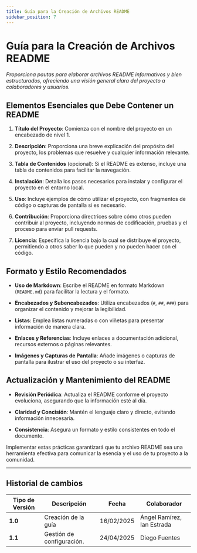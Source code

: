 ```yaml
---
title: Guía para la Creación de Archivos README
sidebar_position: 7
---
```


# Guía para la Creación de Archivos README

_Proporciona pautas para elaborar archivos README informativos y bien estructurados, ofreciendo una visión general clara del proyecto a colaboradores y usuarios._

## Elementos Esenciales que Debe Contener un README

1. **Título del Proyecto**: Comienza con el nombre del proyecto en un encabezado de nivel 1.

2. **Descripción**: Proporciona una breve explicación del propósito del proyecto, los problemas que resuelve y cualquier información relevante.

3. **Tabla de Contenidos** (opcional): Si el README es extenso, incluye una tabla de contenidos para facilitar la navegación.

4. **Instalación**: Detalla los pasos necesarios para instalar y configurar el proyecto en el entorno local.

5. **Uso**: Incluye ejemplos de cómo utilizar el proyecto, con fragmentos de código o capturas de pantalla si es necesario.

6. **Contribución**: Proporciona directrices sobre cómo otros pueden contribuir al proyecto, incluyendo normas de codificación, pruebas y el proceso para enviar pull requests.

7. **Licencia**: Especifica la licencia bajo la cual se distribuye el proyecto, permitiendo a otros saber lo que pueden y no pueden hacer con el código.

## Formato y Estilo Recomendados

- **Uso de Markdown**: Escribe el README en formato Markdown (`README.md`) para facilitar la lectura y el formato.

- **Encabezados y Subencabezados**: Utiliza encabezados (`#`, `##`, `###`) para organizar el contenido y mejorar la legibilidad.

- **Listas**: Emplea listas numeradas o con viñetas para presentar información de manera clara.

- **Enlaces y Referencias**: Incluye enlaces a documentación adicional, recursos externos o páginas relevantes.

- **Imágenes y Capturas de Pantalla**: Añade imágenes o capturas de pantalla para ilustrar el uso del proyecto o su interfaz.

## Actualización y Mantenimiento del README

- **Revisión Periódica**: Actualiza el README conforme el proyecto evoluciona, asegurando que la información esté al día.

- **Claridad y Concisión**: Mantén el lenguaje claro y directo, evitando información innecesaria.

- **Consistencia**: Asegura un formato y estilo consistentes en todo el documento.

Implementar estas prácticas garantizará que tu archivo README sea una herramienta efectiva para comunicar la esencia y el uso de tu proyecto a la comunidad.

---

## Historial de cambios

| **Tipo de Versión** | **Descripción** | **Fecha**  | **Colaborador** |
| ------------------- | --------------- | ---------- | --------------- |
| **1.0** |  Creación de la guía | 16/02/2025 | Ángel Ramírez, Ian Estrada |
| **1.1** |  Gestión de configuración.  | 24/04/2025 | Diego Fuentes |